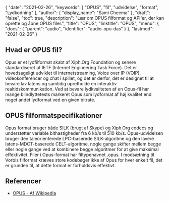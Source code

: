 {
  "date": "2021-02-26",
  "keywords": [
"OPUS",
"fil",
"udvidelse",
"format",
"Lydkodning"
],
  "author": {
    "display_name": "Sami Cheema"
},
  "draft": "false",
  "toc": true,
  "description": "Lær om OPUS filformat og API'er, der kan oprette og åbne OPUS filer.",
  "title": "OPUS",
  "linktitle": "OPUS",
  "menu": {
    "docs": {
      "parent": "audio",
      "identifier": "audio-opu-das"
}
},
  "lastmod": "2021-02-26"
}

## Hvad er OPUS fil?

Opus er et lydfilformat skabt af Xiph.Org Foundation og senere standardiseret af IETF (Internet Engineering Task Force). Det er hovedsageligt udviklet til internetstreaming, Voice over IP (VOIP), videokonferencer og chat i spillet, og det er derfor, det er designet til at bevare lav latens og samtidig opretholde en interaktiv realtidskommunikation. Ved at bevare lydkvaliteten af en Opus-fil har mange blindlyttetests markeret Opus som lydformat af høj kvalitet end noget andet lydformat ved en given bitrate.

## OPUS filformatspecifikationer

Opus format bruger både SILK (brugt af Skype) og Xiph.Org codecs og understøtter variable bithastigheder fra 6 kb/s til 510 kb/s. Opus-udvidelsen bruger den taleorienterede LPC-baserede SILK-algoritme og den lavere latens-MDCT-baserede CELT-algoritme, nogle gange skifter mellem begge eller nogle gange ved at kombinere begge algoritmer for at give maksimal effektivitet. Filer i Opus-format har filtypenavnet .opus. I modsætning til Vorbis filformat kræves store kodebøger ikke af Opus for hver enkelt fil, det er grunden til, at dette format er forholdsvis effektivt.

## Referencer ##

* [OPUS - Af Wikipedia](https://en.wikipedia.org/wiki/Opus_(audio_format))


